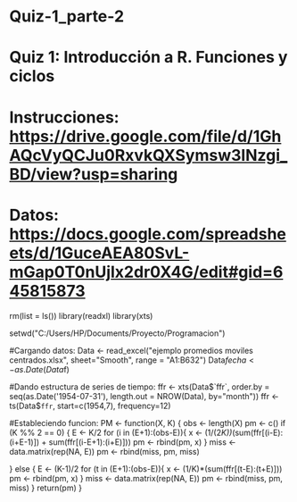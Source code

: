 # Quiz-1_parte-2

# Quiz 1: Introducción a R. Funciones y ciclos
# Instrucciones: https://drive.google.com/file/d/1GhAQcVyQCJu0RxvkQXSymsw3lNzgi_BD/view?usp=sharing
# Datos: https://docs.google.com/spreadsheets/d/1GuceAEA80SvL-mGap0T0nUjIx2dr0X4G/edit#gid=645815873 

rm(list = ls())
library(readxl) 
library(xts)    

setwd("C:/Users/HP/Documents/Proyecto/Programacion") 

#Cargando datos: 
Data <- read_excel("ejemplo promedios moviles centrados.xlsx", sheet="Smooth", range = "A1:B632")
Data$fecha <- as.Date(Data$f)

#Dando estructura de series de tiempo:
ffr <- xts(Data$`ffr`, order.by = seq(as.Date('1954-07-31'), length.out = NROW(Data), by="month"))
ffr <- ts(Data$`ffr`, start=c(1954,7), frequency=12) 

#Estableciendo funcion:
PM <- function(X, K) {
  obs <- length(X)
  pm <- c()
  if (K %% 2 == 0) {
    E <-  K/2
    for (i in (E+1):(obs-E)){
      x <- (1/(2*K))*(sum(ffr[(i-E):(i+E-1)]) + sum(ffr[(i-E+1):(i+E)]))
      pm <- rbind(pm, x)
    }
    miss <- data.matrix(rep(NA, E))
    pm <- rbind(miss, pm, miss)
    
  } else {
    E <- (K-1)/2
    for (t in (E+1):(obs-E)){
      x <- (1/K)*(sum(ffr[(t-E):(t+E)]))
      pm <- rbind(pm, x)
    }
    miss <- data.matrix(rep(NA, E))
    pm <- rbind(miss, pm, miss)
  }
  return(pm)
}
